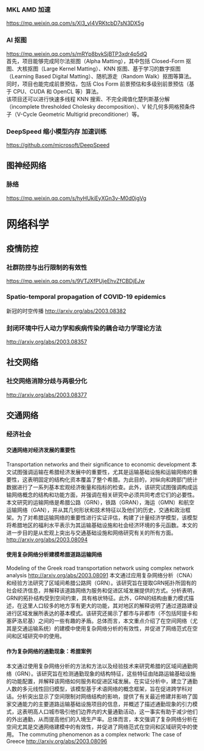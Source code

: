 ### MKL AMD 加速
https://mp.weixin.qq.com/s/Xl3_yI4VRKtcbD7sN3DX5g
### AI 抠图
https://mp.weixin.qq.com/s/mRYp8bvkSjBTP3xdr4p5dQ  
首先，项目能够完成阿尔法抠图（Alpha Matting），其中包括 Closed-Form 抠图、大核抠图（Large Kernel Matting）、KNN 抠图、基于学习的数字抠图（Learning Based Digital Matting）、随机游走（Random Walk）抠图等算法。  
同时，项目也能完成前景预估，包括 Clos Form 前景预估和多级别前景预估（基于 CPU、CUDA 和 OpenCL 等）算法。  
该项目还可以进行快速多线程 KNN 搜索、不完全阈值化楚列斯基分解（incomplete thresholded Cholesky decomposition）、V 轮几何多网格预条件子（V-Cycle Geometric Multigrid preconditioner）等。  
### DeepSpeed 缩小模型内存 加速训练
https://github.com/microsoft/DeepSpeed

## 图神经网络
### 脉络
https://mp.weixin.qq.com/s/hyHUkiEyXGn3v-M0d0igVg


# 网络科学
## 疫情防控
### 社群防控与出行限制的有效性
https://mp.weixin.qq.com/s/9VTJXfPUjeEhvZfCBDjEJw
### Spatio-temporal propagation of COVID-19 epidemics
新冠的时空传播
http://arxiv.org/abs/2003.08382
### 封闭环境中行人动力学和疾病传染的耦合动力学理论方法
http://arxiv.org/abs/2003.08357

## 社交网络
### 社交网络消除分歧与两极分化
http://arxiv.org/abs/2003.08377

## 交通网络
### 经济社会
#### 交通网络对经济发展的重要性
Transportation networks and their significance to economic development
本文试图强调运输在希腊经济发展中的重要性，尤其是运输基础设施和运输网络的重要性，这表明固定的结构化资本覆盖了整个希腊。为此目的，对纵向和跨部门统计数据进行了一系列基本宏观经济衡量和指标的检查。此外，该研究试图强调构成运输网络概念的结构和功能方面，并强调在相关研究中必须共同考虑它们的必要性。本文研究的运输网络是希腊公路（GRN），铁路（GRAN），海运（GMN）和航空运输网络（GAN），并从其几何形状和技术特征以及他们的历史，交通和政治框架。为了对希腊运输网络的重要性进行实证评估，构建了计量经济学模型，该模型将希腊地区的福利水平表示为其运输基础设施和社会经济环境的多元函数。本文的进一步目的是从宏观上突出与交通基础设施和网络研究有关的所有方面。
http://arxiv.org/abs/2003.08094


#### 使用复杂网络分析建模希腊道路运输网络
Modeling of the Greek road transportation network using complex network analysis
http://arxiv.org/abs/2003.08091
本文通过应用复杂网络分析（CNA）和经验方法研究了区域间希腊公路网（GRN）。该研究旨在提取GRN拓扑所固有的社会经济信息，并解释该道路网络为服务和促进区域发展提供的方式。分析表明，GRN的拓扑结构受到空间约束，具有格状特征。此外，GRN的结构由重力模式描述，在这里人口较多的地方享有更大的功能，其对地区的解释说明了通过道路建设进行区域发展所表达的基本模式。该研究还揭示了都市与非都市（不包括阿提卡和塞萨洛尼基）之间的一些有趣的矛盾。总体而言，本文重点介绍了在空间网络（尤其是交通运输系统）的建模中使用复杂网络分析的有效性，并促进了网络范式在空间和区域研究中的使用。
#### 作为复杂网络的通勤现象：希腊案例
本文通过使用复杂网络分析的方法和方法以及经验技术来研究希腊的区域间通勤网络（GRN）。该研究旨在检测通勤现象的结构特征，这些特征由陆路运输基础设施的功能配置，并解释该网络如何服务和促进区域发展。在实证分析中，建立了通勤人数的多元线性回归模型，该模型基于术语网络的概念框架，旨在促进跨学科对话。分析突出显示了空间限制对网络结构的影响，提供了有关最近修建并影响了国家交通能力的主要道路运输基础设施项目的信息，并概述了描述通勤现象的引力模式，这表明高人口城市吸引他们边界内的大量通勤活动，这一事实有助于减少他们的外出通勤，从而提高他们的入境生产率。总体而言，本文强调了复杂网络分析在空间尤其是交通网络建模中的有效性，并促进了网络范式在空间和区域研究中的使用。
The commuting phenomenon as a complex network: The case of Greece
http://arxiv.org/abs/2003.08096
